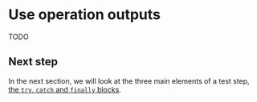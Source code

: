 # Use operation outputs

TODO

## Next step

In the next section, we will look at the three main elements of a test step, [the `try`, `catch` and `finally` blocks](./try-catch.md).
